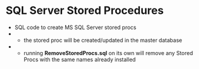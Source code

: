 # SQL Server Stored Procedures

- SQL code to create MS SQL Server stored procs 
- - the stored proc will be created/updated in the master database
- - running **RemoveStoredProcs.sql** on its own will remove any Stored Procs with the same names already installed  


